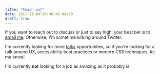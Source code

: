 ```yaml
---
title: "Reach out"
date: 2017-11-04T10:46:49-04:00
draft: true
---
```


If you want to reach out to discuss or just to say high, your best bet is to <a href="mailto:h@huguestennier.com">email me</a>. Otherwise, I'm sometime lurking around Twitter.

I'm currently looking for more <a href="/talks">talks</a> opportunities, so if you're looking for a talk around UX, accessibility best practices or modern CSS techniques, let me know!

I'm currently **not** looking for a job as amazing as it probably is.
